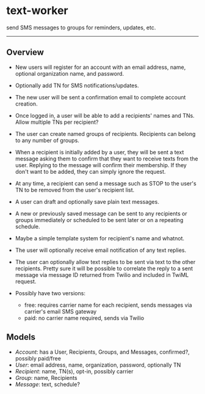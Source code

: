 # text-worker
send SMS messages to groups for reminders, updates, etc.
***
## Overview
- New users will register for an account with an email address, name, optional organization name, and password.
- Optionally add TN for SMS notifications/updates.
- The new user will be sent a confirmation email to complete account creation.

- Once logged in, a user will be able to add a recipients' names and TNs. Allow multiple TNs per recipient?
- The user can create named groups of recipients. Recipients can belong to any number of groups.

- When a recipient is initially added by a user, they will be sent a text message asking them to confirm that they want to receive texts from the user. Replying to the message will confirm their membership. If they don't want to be added, they can simply ignore the request.
- At any time, a recipient can send a message such as STOP to the user's TN to be removed from the user's recipient list.

- A user can draft and optionally save plain text messages.
- A new or previously saved message can be sent to any recipients or groups immediately or scheduled to be sent later or on a repeating schedule.
- Maybe a simple template system for recipient's name and whatnot.

- The user will optionally receive email notification of any text replies.
- The user can optionally allow text replies to be sent via text to the other recipients. Pretty sure it will be possible to correlate the reply to a sent message via message ID returned from Twilio and included in TwiML request.

- Possibly have two versions:
  - free: requires carrier name for each recipient, sends messages via carrier's email SMS gateway
  - paid: no carrier name required, sends via Twilio

## Models
- _Account_: has a User, Recipients, Groups, and Messages, confirmed?, possibly paid/free
- _User_: email address, name, organization, password, optionally TN
- _Recipient_: name, TN(s), opt-in, possibly carrier
- _Group_: name, Recipients
- _Message_: text, schedule?
